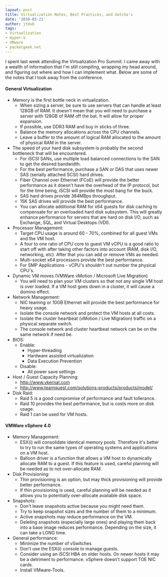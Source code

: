 ```yaml
---
layout: post
title: Virtualization Notes, Best Practices, and Gotcha's
date: '2010-03-21'
author: jtdub
tags:
- Virtualization
- Hyper-V
- VMware
- packetgeek.net
---
```


I spent last week attending the Virtualization Pro Summit. I came away with a wealth of information that I'm still compiling, wrapping my head around, and figuring out where and how I can implement what. Below are some of the notes that I took away from the conference.

#### General Virtualization

* Memory is the first bottle neck in virtualization.
  * When sizing a server, be sure to use servers that can handle at least 128GB of RAM. It doesn't mean that you will need to purchase a server with 128GB of RAM off the bat. It will allow for proper expansion.
  * If possible, use DDR3 RAM and buy in sticks of three.
  * Balance the memory allocations across the CPU channels.
  * Leave a buffer to the amount of logical RAM allocated to the amount of physical RAM in the server.
* The speed of your hard disk subsystem is probably the second bottleneck that will be encountered.
  * For iSCSI SANs, use multiple load balanced connections to the SAN to get the desired bandwidth.
  * For the best performance, purchase a SAN or DAS that uses newer SAS (serially attached SCSI) hard drives.
  * Fiber Channel over Ethernet (FCoE) will provide the better performance as it doesn't have the overhead of the IP protocol, but for the time being, iSCSI will provide the most bang for the buck.
  * SAS hard drives provide 384MBps throughput.
  * 15K SAS drives will provide the best performance.
  * You can allocate additional RAM for x64 guests for disk caching to compensate for an overloaded hard disk subsystem. This will greatly enhance performance for servers that are hard on disk I/O, such as Exchange, SQL, and Virtual Desktops (VDI).
* Processor Management:
  * Target CPU usage is around 60 - 70%, combined for all guest VMs and the VM host.
  * A four to one ratio of CPU core to guest VM vCPU is a good ratio to start off with after taking other factors into account (RAM, disk I/O, networking, etc). After that you can add or remove VMs as needed.
  * Multi-socket x64 processors provide the best performance.
  * For SMP Applications - vCPU's shouldn't out number the physical CPU's.
* Dynamic VM moves (VMWare vMotion / Microsoft Live Migration)
  * You will need to plan your VM clusters so that not any single VM host is over loaded. If a VM host goes down in a cluster, it will cause a domino effect.
* Network Management:
  * NIC teaming or 10GB Ethernet will provide the best performance for heavy usage.
  * Isolate the console network and protect the VM hosts at all costs.
  * Isolate the cluster heartbeat (vMotion / Live Migration) traffic on a physical separate switch.
  * The console network and cluster heartbeat network can be on the same network if need be.
* BIOS:
  * Enable:
    * Hyper-threading
    * Hardware assisted virtualization
    * Data Execution Prevention
  * Disable:
    * All power save settings
* Host / Guest Capacity Planning:
  * http://www.vkernal.com
  * http://www.teamquest.com/solutions-products/products/model/
* Disk Raid:
  * Raid 5 is a good compromise of performance and fault tollerance.
  * Raid 10 provides the best performance, but is costs more on disk usage.
  * Raid 1 can be used for VM hosts.

#### VMWare vSphere 4.0

* Memory Management:
  * ESX(i) will consolidate identical memory pools. Therefore it's better to  try to run the same types of operating systems and applications on a VM  host.
  * Balloon driver is a function that allows a VM host to dynamically allocate RAM to a guest. If this feature is used, careful planning will be needed as to not over-allocate RAM.
* Disk Provisioning:
  * Thin provisioning is an option, but may thick provisioning will provide better performance.
  * If thin provisioning is used, careful planning will be needed as it allows you to potentially over-allocate available disk space.
* Snapshots:
  * Don't leave snapshots active because you might need them.
  * Try to keep snapshot sizes and the number of them to a minimum.
  * Active snapshots may reduce performance on the VM.
  * Deleting snapshots (especially large ones) and playing them back into a base image reduces performance. Depending on the size, it can take a LONG time.
* General performance:
  * Minimize the number of vSwitches
  * Don't use the ESX(i) console to manage guests.
  * Consider using an iSCSI HBA on older hosts. On newer hosts it may be a detriment to performance. vSphere doesn't support TOE NIC cards.
  * Install VMware-Tools.
